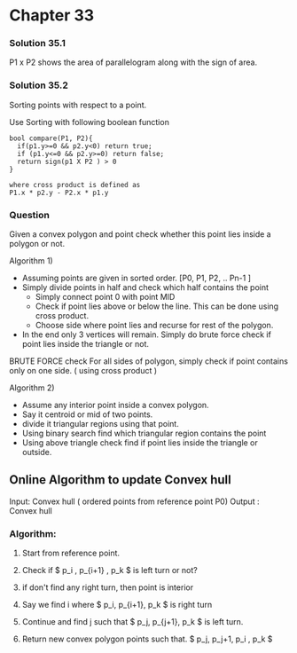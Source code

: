 # Chapter 33

### Solution 35.1

P1 x P2 shows the area of parallelogram along with the sign of area.

### Solution 35.2
Sorting points with respect to a point.

Use Sorting with following boolean function

```
bool compare(P1, P2){
  if(p1.y>=0 && p2.y<0) return true;
  if (p1.y<=0 && p2.y>=0) return false;
  return sign(p1 X P2 ) > 0
}

where cross product is defined as
P1.x * p2.y - P2.x * p1.y
```

### Question
Given a convex polygon and point check whether this point lies inside a polygon or not.

Algorithm 1)

* Assuming points are given in sorted order. [P0, P1, P2, .. Pn-1 ]
*  Simply divide points in half and check which half contains the point
    * Simply connect point 0 with point MID
    * Check if point lies above or below the line. This can be done using cross product.
    * Choose side where point lies and recurse for rest of the polygon.
* In the end only 3 vertices will remain. Simply do brute force check if point lies inside the triangle or not.

BRUTE FORCE check
For all sides of polygon, simply check if point contains only on one side. ( using cross product )

Algorithm 2)

* Assume any interior point inside a convex polygon.
* Say it centroid or mid of two points.
* divide it triangular regions using that point.
* Using binary search find which triangular region contains the point
* Using above triangle check find if point lies inside the triangle or outside.


## Online Algorithm to update Convex hull
Input: Convex hull ( ordered points from reference point P0)
Output : Convex hull

### Algorithm:

1. Start from reference point.

2. Check if $ p_i , p_{i+1} , p_k $ is left turn or not?

3. if don't find any right turn, then point is interior

4. Say we find i where $ p_i, p_{i+1}, p_k $ is right turn

5. Continue and find j such that $ p_j, p_{j+1}, p_k $ is left turn.

6. Return new convex polygon points such that. $ p_j, p_j+1, p_i , p_k $
